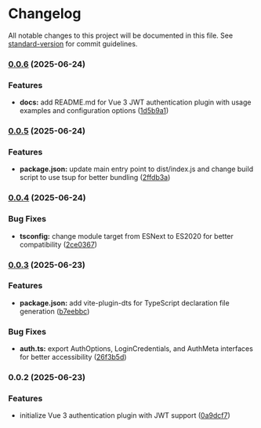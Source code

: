 # Changelog

All notable changes to this project will be documented in this file. See [standard-version](https://github.com/conventional-changelog/standard-version) for commit guidelines.

### [0.0.6](https://github.com/le-pepe/vue3-auth/compare/v0.0.5...v0.0.6) (2025-06-24)


### Features

* **docs:** add README.md for Vue 3 JWT authentication plugin with usage examples and configuration options ([1d5b9a1](https://github.com/le-pepe/vue3-auth/commit/1d5b9a15b1e1823d573c1171b4faea900b3996bd))

### [0.0.5](https://github.com/le-pepe/vue3-auth/compare/v0.0.4...v0.0.5) (2025-06-24)


### Features

* **package.json:** update main entry point to dist/index.js and change build script to use tsup for better bundling ([2ffdb3a](https://github.com/le-pepe/vue3-auth/commit/2ffdb3a0cf8bffba584f8755bd3515d3093e2444))

### [0.0.4](https://github.com/le-pepe/vue3-auth/compare/v0.0.3...v0.0.4) (2025-06-24)


### Bug Fixes

* **tsconfig:** change module target from ESNext to ES2020 for better compatibility ([2ce0367](https://github.com/le-pepe/vue3-auth/commit/2ce03679a75079fec496747f1b245c1674cbe610))

### [0.0.3](https://github.com/le-pepe/vue3-auth/compare/v0.0.2...v0.0.3) (2025-06-23)


### Features

* **package.json:** add vite-plugin-dts for TypeScript declaration file generation ([b7eebbc](https://github.com/le-pepe/vue3-auth/commit/b7eebbc3e8fc05d0d0e162e5832fcf00bcdd7f41))


### Bug Fixes

* **auth.ts:** export AuthOptions, LoginCredentials, and AuthMeta interfaces for better accessibility ([26f3b5d](https://github.com/le-pepe/vue3-auth/commit/26f3b5dd7bba215ffb486a3541d37a991c07ba40))

### 0.0.2 (2025-06-23)


### Features

* initialize Vue 3 authentication plugin with JWT support ([0a9dcf7](https://github.com/le-pepe/vue3-auth/commit/0a9dcf71db40ef97a964c70999ddd65062defc3f))
